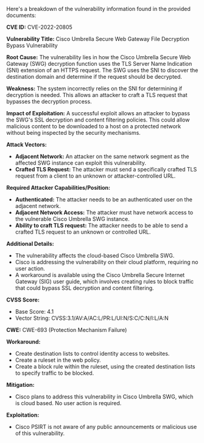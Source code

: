 Here's a breakdown of the vulnerability information found in the provided documents:

**CVE ID:** CVE-2022-20805

**Vulnerability Title:** Cisco Umbrella Secure Web Gateway File Decryption Bypass Vulnerability

**Root Cause:**
The vulnerability lies in how the Cisco Umbrella Secure Web Gateway (SWG) decryption function uses the TLS Server Name Indication (SNI) extension of an HTTPS request. The SWG uses the SNI to discover the destination domain and determine if the request should be decrypted.

**Weakness:**
The system incorrectly relies on the SNI for determining if decryption is needed. This allows an attacker to craft a TLS request that bypasses the decryption process.

**Impact of Exploitation:**
A successful exploit allows an attacker to bypass the SWG's SSL decryption and content filtering policies. This could allow malicious content to be downloaded to a host on a protected network without being inspected by the security mechanisms.

**Attack Vectors:**
- **Adjacent Network:** An attacker on the same network segment as the affected SWG instance can exploit this vulnerability.
- **Crafted TLS Request:**  The attacker must send a specifically crafted TLS request from a client to an unknown or attacker-controlled URL.

**Required Attacker Capabilities/Position:**
- **Authenticated:** The attacker needs to be an authenticated user on the adjacent network.
- **Adjacent Network Access:** The attacker must have network access to the vulnerable Cisco Umbrella SWG instance.
- **Ability to craft TLS request:** The attacker needs to be able to send a crafted TLS request to an unknown or controlled URL.

**Additional Details:**
- The vulnerability affects the cloud-based Cisco Umbrella SWG.
- Cisco is addressing the vulnerability on their cloud platform, requiring no user action.
- A workaround is available using the Cisco Umbrella Secure Internet Gateway (SIG) user guide, which involves creating rules to block traffic that could bypass SSL decryption and content filtering.

**CVSS Score:**
- Base Score: 4.1
- Vector String: CVSS:3.1/AV:A/AC:L/PR:L/UI:N/S:C/C:N/I:L/A:N

**CWE:** CWE-693 (Protection Mechanism Failure)

**Workaround:**
- Create destination lists to control identity access to websites.
- Create a ruleset in the web policy.
- Create a block rule within the ruleset, using the created destination lists to specify traffic to be blocked.

**Mitigation:**
- Cisco plans to address this vulnerability in Cisco Umbrella SWG, which is cloud based. No user action is required.

**Exploitation:**
- Cisco PSIRT is not aware of any public announcements or malicious use of this vulnerability.